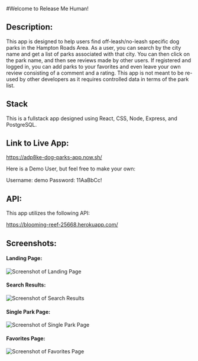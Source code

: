 #Welcome to Release Me Human!

## Description:

This app is designed to help users find off-leash/no-leash specific dog parks in the Hampton Roads Area. As a user, you can search by the city name and get a list of parks associated with that city. You can then click on the park name, and then see reviews made by other users. If registered and logged in, you can add parks to your favorites and even leave your own review consisting of a comment and a rating. This app is not meant to be re-used by other developers as it requires controlled data in terms of the park list.

## Stack

This is a fullstack app designed using React, CSS, Node, Express, and PostgreSQL.

## Link to Live App:

https://adp8ke-dog-parks-app.now.sh/

Here is a Demo User, but feel free to make your own:

Username: demo
Password: 11AaBbCc!

## API:

This app utilizes the following API:

https://blooming-reef-25668.herokuapp.com/

## Screenshots:

#### Landing Page:
![Screenshot of Landing Page](https://github.com/thinkful-ei-emu/AP-Capstone-Client/blob/master/src/images/landing-page-screenshot.jpg)

#### Search Results:
![Screenshot of Search Results](https://github.com/thinkful-ei-emu/AP-Capstone-Client/blob/master/src/images/results-page-screenshot.jpg)

#### Single Park Page:
![Screenshot of Single Park Page](https://github.com/thinkful-ei-emu/AP-Capstone-Client/blob/master/src/images/single-park-screenshot.jpg)

#### Favorites Page:
![Screenshot of Favorites Page](https://github.com/thinkful-ei-emu/AP-Capstone-Client/blob/master/src/images/favorites-page.jpg)
 
